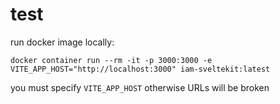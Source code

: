 # test

run docker image locally:

```shell
docker container run --rm -it -p 3000:3000 -e VITE_APP_HOST="http://localhost:3000" iam-sveltekit:latest
```

you must specify `VITE_APP_HOST` otherwise URLs will be broken
